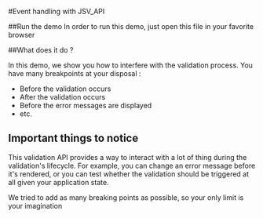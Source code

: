 #Event handling with JSV_API

##Run the demo
In order to run this demo, just open this file in your favorite browser

##What does it do ?

In this demo, we show you how to interfere with the validation process. You have many breakpoints at your disposal :
* Before the validation occurs
* After the validation occurs
* Before the error messages are displayed
* etc.
 
## Important things to notice

This validation API provides a way to interact with a lot of thing during the validation's lifecycle. For example, you
can change an error message before it's rendered, or you can test whether the validation should be triggered at all
given your application state.

We tried to add as many breaking points as possible, so your only limit is your imagination
